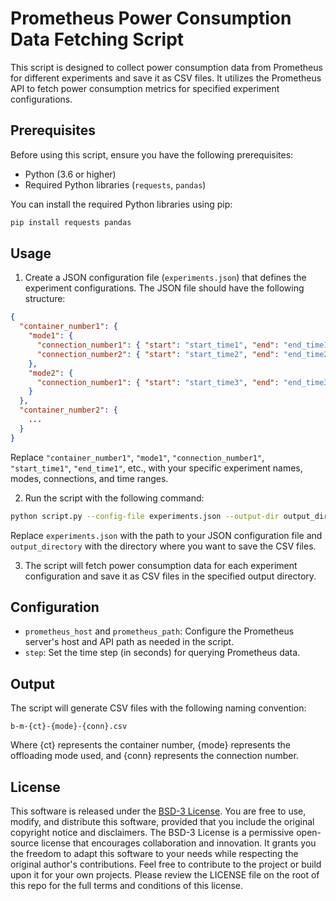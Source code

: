 # Prometheus Power Consumption Data Fetching Script

This script is designed to collect power consumption data from Prometheus for different experiments and save it as CSV files. It utilizes the Prometheus API to fetch power consumption metrics for specified experiment configurations.

## Prerequisites

Before using this script, ensure you have the following prerequisites:

- Python (3.6 or higher)
- Required Python libraries (`requests`, `pandas`)

You can install the required Python libraries using pip:

```bash
pip install requests pandas
```

## Usage

1. Create a JSON configuration file (`experiments.json`) that defines the experiment configurations. The JSON file should have the following structure:

```json
{
  "container_number1": {
    "mode1": {
      "connection_number1": { "start": "start_time1", "end": "end_time1" },
      "connection_number2": { "start": "start_time2", "end": "end_time2" }
    },
    "mode2": {
      "connection_number1": { "start": "start_time3", "end": "end_time3" }
    }
  },
  "container_number2": {
    ...
  }
}
```

Replace `"container_number1"`, `"mode1"`, `"connection_number1"`, `"start_time1"`, `"end_time1"`, etc., with your specific experiment names, modes, connections, and time ranges.

2. Run the script with the following command:

```bash
python script.py --config-file experiments.json --output-dir output_directory
```

Replace `experiments.json` with the path to your JSON configuration file and `output_directory` with the directory where you want to save the CSV files.

3. The script will fetch power consumption data for each experiment configuration and save it as CSV files in the specified output directory.

## Configuration

- `prometheus_host` and `prometheus_path`: Configure the Prometheus server's host and API path as needed in the script.
- `step`: Set the time step (in seconds) for querying Prometheus data.

## Output

The script will generate CSV files with the following naming convention:

    b-m-{ct}-{mode}-{conn}.csv

Where {ct} represents the container number, {mode} represents the offloading mode used, and {conn} represents the connection number.

## License

This software is released under the [BSD-3 License](https://opensource.org/license/bsd-3-clause/). You are free to use, modify, and distribute this software, provided that you include the original copyright notice and disclaimers. The BSD-3 License is a permissive open-source license that encourages collaboration and innovation. It grants you the freedom to adapt this software to your needs while respecting the original author's contributions. Feel free to contribute to the project or build upon it for your own projects. Please review the LICENSE file on the root of this repo for the full terms and conditions of this license.